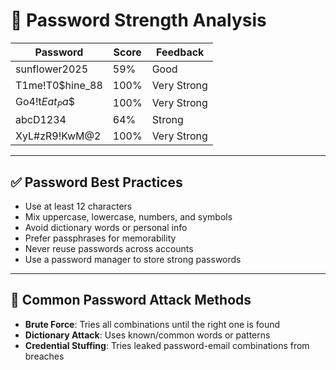# 🔐 Password Strength Analysis

| Password             | Score   | Feedback       |
|----------------------|---------|----------------|
| sunflower2025        | 59%     | Good           |
| T1me!T0$hine_88      | 100%    | Very Strong    |
| Go4!t$Eat_Pa$$       | 100%    | Very Strong    |
| abcD1234             | 64%     | Strong         |
| XyL#zR9!KwM@2        | 100%    | Very Strong    |

---

## ✅ Password Best Practices

- Use at least 12 characters
- Mix uppercase, lowercase, numbers, and symbols
- Avoid dictionary words or personal info
- Prefer passphrases for memorability
- Never reuse passwords across accounts
- Use a password manager to store strong passwords

---

## 🧠 Common Password Attack Methods

- **Brute Force**: Tries all combinations until the right one is found
- **Dictionary Attack**: Uses known/common words or patterns
- **Credential Stuffing**: Tries leaked password-email combinations from breaches
